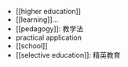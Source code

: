 - [[higher education]]
- [[learning]]...
- [[pedagogy]]: 教学法
- practical application
- [[school]]
- [[selective education]]: 精英教育 
